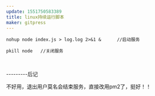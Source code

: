 ```yaml
---
update: 1551750583389
title: linux持续运行脚本
maker: gitpress
---
```

<pre class="language-javascript"><code>nohup node index.js &gt; log.log 2&gt;&amp;1 &amp;      //启动服务
 
pkill node   //关闭服务</code></pre>
<p>&nbsp;</p>
<p>---------后记</p>
<p>不好用，退出用户莫名会结束服务，直接改用pm2了，挺好！！</p>
<p>&nbsp;</p>